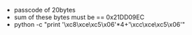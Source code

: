 - passcode of 20bytes
- sum of these bytes must be == 0x21DD09EC
- python -c "print '\xc8\xce\xc5\x06'*4+'\xcc\xce\xc5\x06'"
